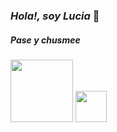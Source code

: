 ### *Hola!, soy Lucia* 👋

##### Pase y chusmee

<a><img src="https://media.giphy.com/media/cIn5fTcjnKhStIeAef/giphy.gif" align="justify" height="100" width="100" ></a>
<a><img src="https://media.giphy.com/media/TLh2dKO0zhTQi4TmJ9/giphy.gif" align="justify" height="50" width="50" ></a>
<!--
**lup3z/lup3z** is a ✨ _special_ ✨ repository because its `README.md` (this file) appears on your GitHub profile.
-->
